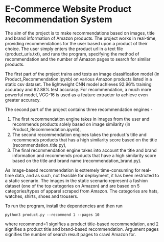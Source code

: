 # E-Commerce Website Product Recommendation System

The aim of the project is to make recommendations based on images, title and brand information of Amazon products. The project works in real-time, providing recommendations for the user based upon a product of their choice. The user simply enters the product url in a text file (product_urls.txt), and runs the program, specifying the method of recommendation and the number of Amazon pages to search for similar products.

The first part of the project trains and tests an image classification model (in Product_Recommendation.ipynb) on various Amazon products listed in a static csv dataset. The lightweight CNN model achieves 92.96% training accuracy and 92.88% test accuracy. For recommendation, a much more powerful model, VGG-16 is used as a feature extractor to achieve even greater accuracy.

The second part of the project contains three recommendation engines -
1. The first recommendation engine takes in images from the user and recommends products solely based on image similarity (in Product_Recommendation.ipynb),
2. The second recommendation engines takes the product's title and recommends products that has a high similarity score based on the title (recommendation_title.py), 
3. The final recommendation engine takes into account the title and brand information and recommends products that have a high similarity score based on the title and brand name (recommendation_brand.py).

As image-based recommendation is extremely time-consuming for real-time data, and as such, not feasible for deployment, it has been restricted to a static scenario. The images in the static scenario represent a fashion dataset (one of the top categories on Amazon) and are based on 5 categories/types of apparel scraped from Amazon. The categories are hats, watches, shirts, shoes and trousers.

To run the program, install the dependencies and then run

```
python3 product.py --recommend 1 --pages 10
```

where recommend=1 signifies a product title-based recommendation, and 2 signifies a product title and brand-based recommendation.
Argument pages signifies the number of search result pages to crawl Amazon for.
